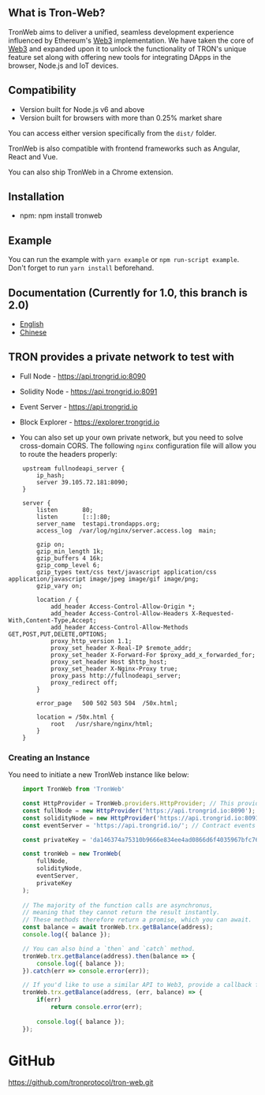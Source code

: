 ## What is Tron-Web?

TronWeb aims to deliver a unified, seamless development experience influenced by Ethereum's [Web3](https://github.com/ethereum/web3.js/) implementation. We have taken the core of [Web3](https://github.com/ethereum/web3.js/) and expanded upon it to unlock the functionality of TRON's unique feature set along with offering new tools for integrating DApps in the browser, Node.js and IoT devices.

## Compatibility
- Version built for Node.js v6 and above
- Version built for browsers with more than 0.25% market share

You can access either version specifically from the `dist/` folder.

TronWeb is also compatible with frontend frameworks such as Angular, React and Vue.

You can also ship TronWeb in a Chrome extension.

## Installation

* npm: npm install tronweb

## Example
You can run the example with `yarn example` or `npm run-script example`. Don't forget to run `yarn install` beforehand.

## Documentation (Currently for 1.0, this branch is 2.0)
* [English](http://doc.tron.network/en)
* [Chinese](http://doc.tron.network/)

## TRON provides a private network to test with
* Full Node - https://api.trongrid.io:8090
* Solidity Node - https://api.trongrid.io:8091
* Event Server - https://api.trongrid.io
* Block Explorer - https://explorer.trongrid.io

* You can also set up your own private network, but you need to solve cross-domain CORS. The following `nginx` configuration file will allow you to route the headers properly:

```
    upstream fullnodeapi_server {
        ip_hash;
        server 39.105.72.181:8090;
    }

    server {
        listen       80;
        listen       [::]:80;
        server_name  testapi.trondapps.org;
        access_log  /var/log/nginx/server.access.log  main;

        gzip on;
        gzip_min_length 1k;
        gzip_buffers 4 16k;
        gzip_comp_level 6;
        gzip_types text/css text/javascript application/css application/javascript image/jpeg image/gif image/png;
        gzip_vary on;

        location / {
            add_header Access-Control-Allow-Origin *;
            add_header Access-Control-Allow-Headers X-Requested-With,Content-Type,Accept;
            add_header Access-Control-Allow-Methods GET,POST,PUT,DELETE,OPTIONS;
            proxy_http_version 1.1;
            proxy_set_header X-Real-IP $remote_addr;
            proxy_set_header X-Forward-For $proxy_add_x_forwarded_for;
            proxy_set_header Host $http_host;
            proxy_set_header X-Nginx-Proxy true;
            proxy_pass http://fullnodeapi_server;
            proxy_redirect off;
        }
        
        error_page   500 502 503 504  /50x.html;

        location = /50x.html {
            root   /usr/share/nginx/html;
        }
    }
```

### Creating an Instance

You need to initiate a new TronWeb instance like below:

```js
    import TronWeb from 'TronWeb'

    const HttpProvider = TronWeb.providers.HttpProvider; // This provider is optional, you can just use a url for the nodes instead
    const fullNode = new HttpProvider('https://api.trongrid.io:8090'); // Full node http endpoint
    const solidityNode = new HttpProvider('https://api.trongrid.io:8091'); // Solidity node http endpoint
    const eventServer = 'https://api.trongrid.io/'; // Contract events http endpoint

    const privateKey = 'da146374a75310b9666e834ee4ad0866d6f4035967bfc76217c5a495fff9f0d0';

    const tronWeb = new TronWeb(
        fullNode,
        solidityNode,
        eventServer,
        privateKey
    );
        
    // The majority of the function calls are asynchronus, 
    // meaning that they cannot return the result instantly.
    // These methods therefore return a promise, which you can await.
    const balance = await tronWeb.trx.getBalance(address);
    console.log({ balance });

    // You can also bind a `then` and `catch` method.
    tronWeb.trx.getBalance(address).then(balance => {
        console.log({ balance });
    }).catch(err => console.error(err));

    // If you'd like to use a similar API to Web3, provide a callback function.
    tronWeb.trx.getBalance(address, (err, balance) => {
        if(err)
            return console.error(err);
        
        console.log({ balance });
    });
```

# GitHub
https://github.com/tronprotocol/tron-web.git

